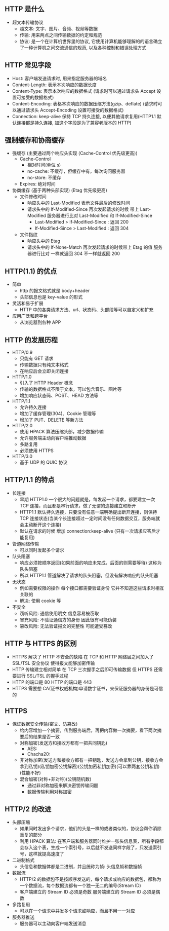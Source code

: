 ## HTTP 是什么

- 超文本传输协议
  - 超文本: 文字、图片、音频、视频等数据
  - 传输: 用来两点之间传输数据的约定和规范
  - 协议: 是一个在计算机世界里的协议, 它使用计算机能够理解的的语言确立了一种计算机之间交流通信的规范, 以及各种控制和错误处理方式

## HTTP 常见字段

- Host: 客户端发送请求时, 用来指定服务器的域名
- Content-Length: 表示本次响应的数据长度
- Content-Type: 表示本次响应的数据格式 (请求时可以通过请求头 Accept 设置可接受的数据格式)
- Content-Encoding: 表格本次响应的数据压缩方法(gzip、deflate) (请求时可以通过请求头 Accept-Encoding 设置可接受的数据格式)
- Connection: keep-alive 保持 TCP 持久连接, 以便其他请求复用(HTTP1.1 默认连接都是持久连接, 加这个字段是为了兼容老版本的 HTTP)

## 强制缓存和协商缓存

- 强缓存 (主要通过两个响应头实现 (Cache-Control 优先级更高))
  - Cache-Control
    - 相对时间(单位 s)
    - no-cache: 不缓存，但缓存中有，每次询问服务器
    - no-store: 不缓存
  - Expires: 绝对时间
- 协商缓存 (基于两种头部实现) (Etag 优先级更高)
  - 文件修改时间
    - 响应头中的 Last-Modified 表示文件最后的修改时间
    - 请求头中的 If-Modified-Since 再次发起请求的时候 带上 Last-Modified 服务器进行比对 Last-Modified 和 If-Modified-Since
      - Last-Modified > If-Modified-Since : 返回 200
      - If-Modified-Since > Last-Modified : 返回 304
  - 文件指纹
    - 响应头中的 Etag
    - 请求头中的 If-None-Match 再次发起请求的时候带上 Etag 的值 服务器进行比对 一样就返回 304 不一样就返回 200

## HTTP(1.1) 的优点

- 简单
  - http 的报文格式就是 body+header
  - 头部信息也是 key-value 的形式
- 灵活和易于扩展
  - HTTP 中的各类请求方法、url、状态码、头部段等可以自定义和扩充
- 应用广泛和跨平台
  - 从浏览器到各种 APP

## HTTP 的发展历程

- HTTP/0.9
  - 只能有 GET 请求
  - 传输数据只有纯文本格式
  - 在响应后会立即关闭连接
- HTTP/1.0
  - 引入了 HTTP Header 概念
  - 传输的数据格式不限于文本，可以包含音乐、图片等
  - 增加响应状态码、POST、HEAD 方法等
- HTTP/1.1
  - 允许持久连接
  - 增加了缓存管理(304)、Cookie 管理等
  - 增加了 PUT、DELETE 等新方法
- HTTP/2.0
  - 使用 HPACK 算法压缩头部，减少数据传输
  - 允许服务端主动向客户端推动数据
  - 多路复用
  - 必须使用 HTTPS
- HTTP/3.0
  - 基于 UDP 的 QUIC 协议

## HTTP/1.1 的特点

- 长连接
  - 早期 HTTP1.0 一个很大的问题就是，每发起一个请求，都要建立一次 TCP 连接，而且都是串行请求，做了无谓的连接建立和断开
  - HTTP1.1 默认持久连接，只要没有任意一端明确提出断开连接，则保持 TCP 连接状态(当某个长连接超过一定时间没有任何数据交互，服务端就会主动断开这个连接)
  - 默认在请求的时候 增加 connection:keep-alive (只有一次请求应答后才能复用)
- 管道网络传输
  - 可以同时发起多个请求
- 队头阻塞
  - 响应必须按顺序返回(如果前面的响应未完成，后面的则需要等待) 这称为队头阻塞
  - 所以 HTTP1.1 管道解决了请求的队头阻塞，但没有解决响应的队头阻塞
- 无状态
  - 例如需要权限的操作 每个接口都需要验证身份 它并不知道这些请求时相互关联的
  - 解决: 使用 cookie 等
- 不安全
  - 窃听风险: 通信使用明文 信息容易被窃取
  - 冒充风险: 不验证通信方的身份 因此很有可能伪装
  - 篡改风险: 无法验证报文的完整性 可能遭受篡改

## HTTP 与 HTTPS 的区别

- HTTPS 解决了 HTTP 不安全的缺陷 在 TCP 和 HTTP 网络层之间加入了 SSL/TSL 安全协议 使得报文能够加密传输
- HTTP 传输建立相对简单 在 TCP 三次握手之后即可传输数据 但 HTTPS 还需要进行 SSL/TSL 的握手过程
- HTTP 的端口是 80 HTTP 的端口是 443
- HTTPS 需要想 CA(证书权威机构)申请数字证书，来保证服务器的身份是可信的

## HTTPS

- 保证数据安全传输(密文、防篡改)
  - 给内容增加一个摘要，传到服务端后，再把内容做一次摘要，看下两次摘要后的结果是否一致
  - 对称加密(发送方和接收方都有一把共同钥匙)
    - AES:
    - Chacha20:
  - 非对称加密(发送方和接收方都有一把钥匙，发送方会拿到公钥，接收方会拿到私钥)(私钥加密公钥解密)(公钥加密私钥加密)(可以靠两套公钥私钥)(性能不好)
  - 混合加密(对称+非对称)(公钥随机数)
    - 通过非对称加密来解决密钥传输问题
    - 数据传输利用对称加密

## HTTP/2 的改进

- 头部压缩
  - 如果同时发出多个请求，他们的头是一样的或者类似的，协议会帮你消除重复的部分
  - 利用 HPACK 算法: 在客户端和服务器同时维护一张头信息表，所有字段都会存入这个表，生成一个索引号，以后就不发送同样字段了，只发送索引号，这样就提高速度了
- 二进制格式
  - 头信息和数据体都是二进制，并且统称为帧: 头信息帧和数据帧
- 数据流
  - HTTP/2 的数据包不是按顺序发送的，每个请求或响应的数据包，都称为一个数据流，每个数据流都有一个独一无二的编号(Stream ID)
  - 客户端建立的 Stream ID 必须是奇数 服务端建立的 Stream ID 必须是偶数
- 多路复用
  - 可以在一个请求中并发多个请求或响应，而且不用一一对应
- 服务器推送
  - 服务器可以主动向客户端发送消息
